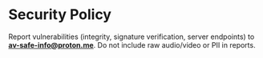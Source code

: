 # Security Policy

Report vulnerabilities (integrity, signature verification, server endpoints) to **av-safe-info@proton.me**.
Do not include raw audio/video or PII in reports.
